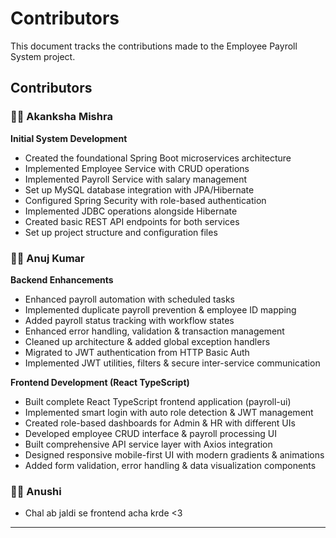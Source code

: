 # Contributors

This document tracks the contributions made to the Employee Payroll System project.

## Contributors

### 👩‍💻 Akanksha Mishra
**Initial System Development**
- Created the foundational Spring Boot microservices architecture
- Implemented Employee Service with CRUD operations
- Implemented Payroll Service with salary management
- Set up MySQL database integration with JPA/Hibernate
- Configured Spring Security with role-based authentication
- Implemented JDBC operations alongside Hibernate
- Created basic REST API endpoints for both services
- Set up project structure and configuration files

### 👨‍💻 Anuj Kumar
**Backend Enhancements**
- Enhanced payroll automation with scheduled tasks
- Implemented duplicate payroll prevention & employee ID mapping
- Added payroll status tracking with workflow states
- Enhanced error handling, validation & transaction management
- Cleaned up architecture & added global exception handlers
- Migrated to JWT authentication from HTTP Basic Auth
- Implemented JWT utilities, filters & secure inter-service communication

**Frontend Development (React TypeScript)**
- Built complete React TypeScript frontend application (payroll-ui)
- Implemented smart login with auto role detection & JWT management
- Created role-based dashboards for Admin & HR with different UIs
- Developed employee CRUD interface & payroll processing UI
- Built comprehensive API service layer with Axios integration
- Designed responsive mobile-first UI with modern gradients & animations
- Added form validation, error handling & data visualization components

### 👩‍💻 Anushi
- Chal ab jaldi se frontend acha krde <3
---
